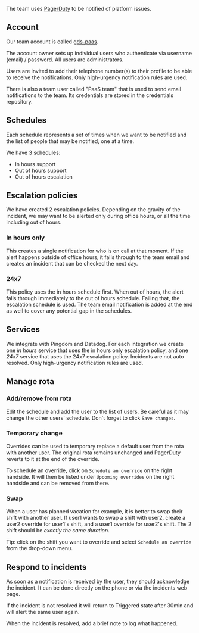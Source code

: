 The team uses [PagerDuty](https://www.pagerduty.com/) to be notified of platform issues.

## Account

Our team account is called [gds-paas](https://gds-paas.pagerduty.com/).

The account owner sets up individual users who authenticate via username (email) / password. All users are administrators.

Users are invited to add their telephone number(s) to their profile to be able to receive the notifications. Only high-urgency notification rules are used.

There is also a team user called "PaaS team" that is used to send email notifications to the team. Its credentials are stored in the credentials repository.

## Schedules

Each schedule represents a set of times when we want to be notified and the list of people that may be notified, one at a time.

We have 3 schedules:

* In hours support
* Out of hours support
* Out of hours escalation

## Escalation policies

We have created 2 escalation policies. Depending on the gravity of the incident, we may want to be alerted only during office hours, or all the time including out of hours.

### In hours only

This creates a single notification for who is on call at that moment. If the alert happens outside of office hours, it falls through to the team email and creates an incident that can be checked the next day.

### 24x7

This policy uses the in hours schedule first. When out of hours, the alert falls through immediately to the out of hours schedule. Failing that, the escalation schedule is used.
The team email notification is added at the end as well to cover any potential gap in the schedules.

## Services

We integrate with Pingdom and Datadog. For each integration we create one *in hours* service that uses the in hours only escalation policy, and one *24x7* service that uses the 24x7 escalation policy.
Incidents are not auto resolved. Only high-urgency notification rules are used.

## Manage rota

### Add/remove from rota

Edit the schedule and add the user to the list of users. Be careful as it may change the other users' schedule. Don't forget to click `Save changes`.

### Temporary change

Overrides can be used to temporary replace a default user from the rota with another user. The original rota remains unchanged and PagerDuty reverts to it at the end of the override.

To schedule an override, click on `Schedule an override` on the right handside. It will then be listed under `Upcoming overrides` on the right handside and can be removed from there.

### Swap

When a user has planned vacation for example, it is better to swap their shift with another user. If user1 wants to swap a shift with user2, create a user2 override for user1's shift, and a user1 override for user2's shift. The 2 shift should be *exactly the same duration*.

Tip: click on the shift you want to override and select `Schedule an override` from the drop-down menu.

## Respond to incidents

As soon as a notification is received by the user, they should acknowledge the incident. It can be done directly on the phone or via the incidents web page.

If the incident is not resolved it will return to Triggered state after 30min and will alert the same user again.

When the incident is resolved, add a brief note to log what happened.
